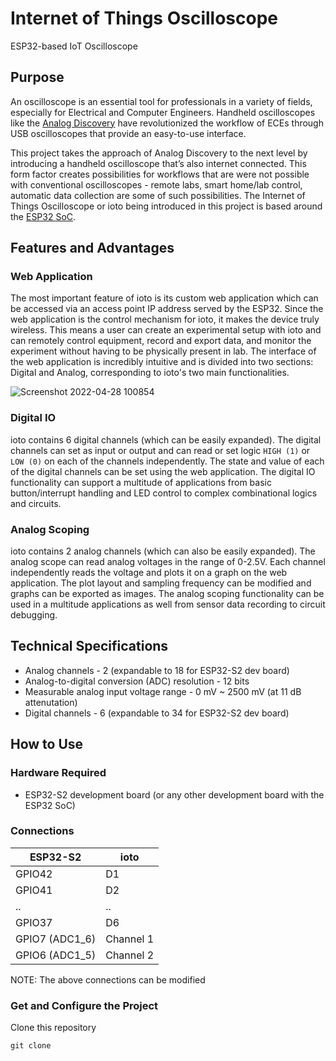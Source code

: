 # Internet of Things Oscilloscope

ESP32-based IoT Oscilloscope

## Purpose
An oscilloscope is an essential tool for professionals in a variety of fields, especially for Electrical and Computer Engineers. Handheld oscilloscopes like the [Analog Discovery](https://digilent.com/shop/analog-discovery-2-100ms-s-usb-oscilloscope-logic-analyzer-and-variable-power-supply/) have revolutionized the workflow of ECEs through USB oscilloscopes that provide an easy-to-use interface. 

This project takes the approach of Analog Discovery to the next level by introducing a handheld oscilloscope that’s also internet connected. This form factor creates possibilities for workflows that are were not possible with conventional oscilloscopes - remote labs, smart home/lab control, automatic data collection are some of such possibilities. The Internet of Things Oscilloscope or ioto being introduced in this project is based around the [ESP32 SoC](https://www.espressif.com/en/products/socs/esp32).

## Features and Advantages

### Web Application
The most important feature of ioto is its custom web application which can be accessed via an access point IP address served by the ESP32. Since the web application is the control mechanism for ioto, it makes the device truly wireless. This means a user can create an experimental setup with ioto and can remotely control equipment, record and export data, and monitor the experiment without having to be physically present in lab. The interface of the web application is incredibly intuitive and is divided into two sections: Digital and Analog, corresponding to ioto's two main functionalities.

![Screenshot 2022-04-28 100854](https://user-images.githubusercontent.com/38775985/165778796-3ffd0167-54e7-45f9-b518-7800993c0cb6.png)

### Digital IO
ioto contains 6 digital channels (which can be easily expanded). The digital channels can set as input or output and can read or set logic `HIGH (1)` or `LOW (0)` on each of the channels independently. The state and value of each of the digital channels can be set using the web application. The digital IO functionality can support a multitude of applications from basic button/interrupt handling and LED control to complex combinational logics and circuits.

### Analog Scoping
ioto contains 2 analog channels (which can also be easily expanded). The analog scope can read analog voltages in the range of 0-2.5V. Each channel independently reads the voltage and plots it on a graph on the web application. The plot layout and sampling frequency can be modified and graphs can be exported as images. The analog scoping functionality can be used in a multitude applications as well from sensor data recording to circuit debugging.

## Technical Specifications
* Analog channels - 2 (expandable to 18 for ESP32-S2 dev board)
* Analog-to-digital conversion (ADC) resolution - 12 bits
* Measurable analog input voltage range - 0 mV ~ 2500 mV (at 11 dB attenutation)
* Digital channels - 6 (expandable to 34 for ESP32-S2 dev board)

## How to Use
### Hardware Required
* ESP32-S2 development board (or any other development board with the ESP32 SoC)

### Connections
| ESP32-S2                    | ioto        |
| --------------------------- | ----------- |
| GPIO42                      | D1          |
| GPIO41                      | D2          |
| ..                          | ..          |
| GPIO37                      | D6          |
| GPIO7 (ADC1_6)              | Channel 1   |
| GPIO6 (ADC1_5)              | Channel 2   |

NOTE: The above connections can be modified

### Get and Configure the Project
Clone this repository
```
git clone 
```

